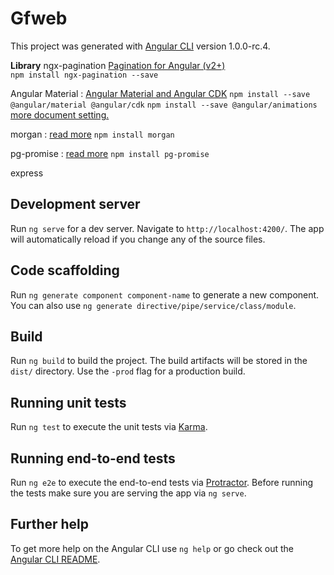 # Gfweb

This project was generated with [Angular CLI](https://github.com/angular/angular-cli) version 1.0.0-rc.4.

**Library**
  ngx-pagination [Pagination for Angular (v2+)](http://michaelbromley.github.io/ngx-pagination/)    
  `npm install ngx-pagination --save`

  Angular Material : [Angular Material and Angular CDK](https://material.angular.io)
  `npm install --save @angular/material @angular/cdk`
  `npm install --save @angular/animations` [more document setting.](https://material.angular.io/guide/getting-started)

  morgan : [read more](https://www.npmjs.com/package/morgan)
  `npm install morgan`

  pg-promise : [read more](https://www.npmjs.com/package/pg-promise)
  `npm install pg-promise`

  express


## Development server

Run `ng serve` for a dev server. Navigate to `http://localhost:4200/`. The app will automatically reload if you change any of the source files.

## Code scaffolding

Run `ng generate component component-name` to generate a new component. You can also use `ng generate directive/pipe/service/class/module`.

## Build

Run `ng build` to build the project. The build artifacts will be stored in the `dist/` directory. Use the `-prod` flag for a production build.

## Running unit tests

Run `ng test` to execute the unit tests via [Karma](https://karma-runner.github.io).

## Running end-to-end tests

Run `ng e2e` to execute the end-to-end tests via [Protractor](http://www.protractortest.org/).
Before running the tests make sure you are serving the app via `ng serve`.

## Further help

To get more help on the Angular CLI use `ng help` or go check out the [Angular CLI README](https://github.com/angular/angular-cli/blob/master/README.md).

